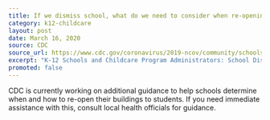 ```yaml
---
title: If we dismiss school, what do we need to consider when re-opening the building to students?
category: k12-childcare
layout: post
date: March 16, 2020
source: CDC
source_url: https://www.cdc.gov/coronavirus/2019-ncov/community/schools-childcare/schools-faq.html
excerpt: "K-12 Schools and Childcare Program Administrators: School Dismissals"
promoted: false
---
```


CDC is currently working on additional guidance to help schools determine when and how to re-open their buildings to students. If you need immediate assistance with this, consult local health officials for guidance.
